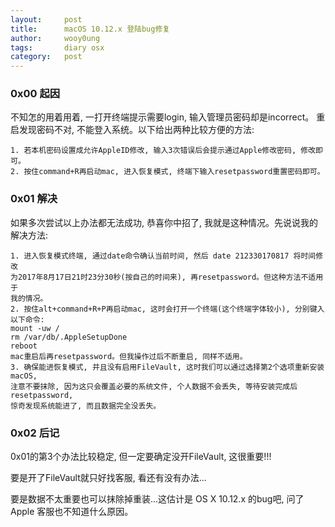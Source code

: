 ```yaml
---
layout:     post
title:      macOS 10.12.x 登陆bug修复
author:     wooy0ung
tags: 		diary osx
category:  	post
---
```



### 0x00 起因

不知怎的用着用着, 一打开终端提示需要login, 输入管理员密码却是incorrect。
重启发现密码不对, 不能登入系统。以下给出两种比较方便的方法:

```
1. 若本机密码设置成允许AppleID修改, 输入3次错误后会提示通过Apple修改密码, 修改即可。
2. 按住command+R再启动mac, 进入恢复模式, 终端下输入resetpassword重置密码即可。
```
<!-- more -->


### 0x01 解决

如果多次尝试以上办法都无法成功, 恭喜你中招了, 我就是这种情况。先说说我的解决方法:

```
1. 进入恢复模式终端, 通过date命令确认当前时间, 然后 date 212330170817 将时间修改
为2017年8月17日21时23分30秒(按自己的时间来), 再resetpassword。但这种方法不适用于
我的情况。
2. 按住alt+command+R+P再启动mac, 这时会打开一个终端(这个终端字体较小), 分别键入以下命令:
mount -uw /
rm /var/db/.AppleSetupDone
reboot
mac重启后再resetpassword。但我操作过后不断重启, 同样不适用。
3. 确保能进恢复模式, 并且没有启用FileVault, 这时我们可以通过选择第2个选项重新安装macOS, 
注意不要抹除, 因为这只会覆盖必要的系统文件, 个人数据不会丢失, 等待安装完成后resetpassword,
惊奇发现系统能进了, 而且数据完全没丢失。
```

### 0x02 后记

0x01的第3个办法比较稳定, 但一定要确定没开FileVault, 这很重要!!! 

要是开了FileVault就只好找客服, 看还有没有办法...

要是数据不太重要也可以抹除掉重装...这估计是 OS X 10.12.x 的bug吧, 问了 Apple 客服也不知道什么原因。